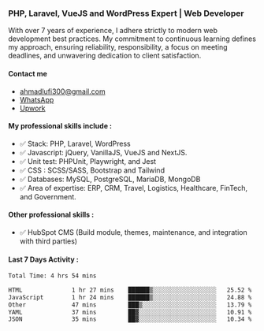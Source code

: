 ### PHP, Laravel, VueJS and WordPress Expert | Web Developer

With over 7 years of experience, I adhere strictly to modern web development best practices. My commitment to continuous learning defines my approach, ensuring reliability, responsibility, a focus on meeting deadlines, and unwavering dedication to client satisfaction.

#### Contact me 
- [ahmadlufi300@gmail.com](mailto:ahmadlufi300@gmail.com)
- [WhatsApp](https://wa.me/+6285732121703)
- [Upwork](https://www.upwork.com/freelancers/ahmadlufiau)

#### My professional skills include :
- ✅ Stack: PHP, Laravel, WordPress
- ✅ Javascript: jQuery, VanillaJS, VueJS and NextJS.
- ✅ Unit test: PHPUnit, Playwright, and Jest
- ✅ CSS : SCSS/SASS, Bootstrap and Tailwind
- ✅ Databases: MySQL, PostgreSQL, MariaDB, MongoDB
- ✅ Area of expertise: ERP, CRM, Travel, Logistics, Healthcare, FinTech, and Government.

#### Other professional skills :

- ✅ HubSpot CMS (Build module, themes, maintenance, and integration with third parties)

#### Last 7 Days Activity :
<!--START_SECTION:waka-->

```txt
Total Time: 4 hrs 54 mins

HTML              1 hr 27 mins    ██████▒░░░░░░░░░░░░░░░░░░   25.52 %
JavaScript        1 hr 24 mins    ██████▒░░░░░░░░░░░░░░░░░░   24.88 %
Other             47 mins         ███▒░░░░░░░░░░░░░░░░░░░░░   13.79 %
YAML              37 mins         ██▓░░░░░░░░░░░░░░░░░░░░░░   10.91 %
JSON              35 mins         ██▓░░░░░░░░░░░░░░░░░░░░░░   10.34 %
```

<!--END_SECTION:waka-->

<!--
**ahmadlufiau/ahmadlufiau** is a ✨ _special_ ✨ repository because its `README.md` (this file) appears on your GitHub profile.

Here are some ideas to get you started:

- 🔭 I’m currently working on ...
- 🌱 I’m currently learning ...
- 👯 I’m looking to collaborate on ...
- 🤔 I’m looking for help with ...
- 💬 Ask me about ...
- 📫 How to reach me: ...
- 😄 Pronouns: ...
- ⚡ Fun fact: ...
-->
